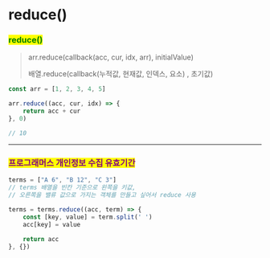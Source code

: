 # reduce()

### <mark style="color:green;">reduce()</mark>

> arr.reduce(callback(acc, cur, idx, arr), initialValue)
>
> 배열.reduce(callback(누적값, 현재값, 인덱스, 요소) , 초기값)

```javascript
const arr = [1, 2, 3, 4, 5]

arr.reduce((acc, cur, idx) => {
    return acc + cur
}, 0)

// 10
```

***

### <mark style="color:purple;">프로그래머스 개인정보 수집 유효기간</mark>

```javascript
terms = ["A 6", "B 12", "C 3"]
// terms 배열을 빈칸 기준으로 왼쪽을 키값, 
// 오른쪽을 밸류 값으로 가지는 객체를 만들고 싶어서 reduce 사용

terms = terms.reduce((acc, term) => {
    const [key, value] = term.split(' ')
    acc[key] = value
    
    return acc
}, {})


```
